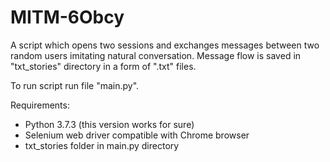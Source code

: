 # MITM-6Obcy

A script which opens two sessions and exchanges messages between two random users imitating natural conversation. Message flow is saved in "txt_stories" directory in a form of ".txt" files. 

To run script run file "main.py".

Requirements:
- Python 3.7.3 (this version works for sure)
- Selenium web driver compatible with Chrome browser
- txt_stories folder in main.py directory

